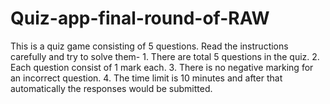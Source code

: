 # Quiz-app-final-round-of-RAW
This is a quiz game consisting of 5 questions. Read the instructions carefully and try to solve them-   1. There are total 5 questions in the quiz. 2. Each question consist of 1 mark each. 3. There is no negative marking for an incorrect question. 4. The time limit is 10 minutes and after that automatically the responses would be submitted.
